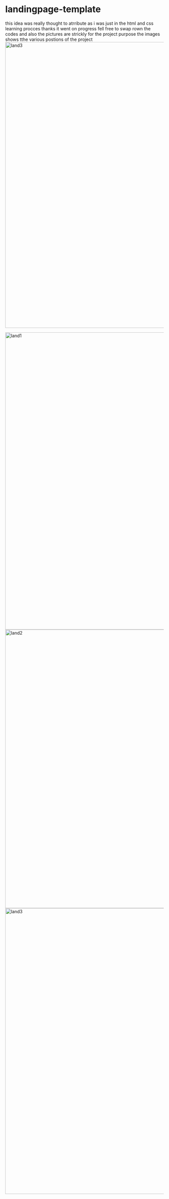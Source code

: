 # landingpage-template
this idea was really thought to atrribute as i was just in the html and css learning procces
thanks it went on progress
fell free to swap rown the codes and also the pictures are strickly for the project purpose
the images shows tthe various postions of the project
<img width="906" alt="land3" src="https://user-images.githubusercontent.com/89694441/141700442-cb5cf7ac-2909-4b98-befd-e31e5b00b029.PNG">

<img width="942" alt="land1" src="https://user-images.githubusercontent.com/89694441/141700425-e90a2418-7b66-4cd9-b2fc-acc4d46ac006.PNG">
<img width="883" alt="land2" src="https://user-images.githubusercontent.com/89694441/141700435-445e077d-5f45-407f-bb4c-b62dfbe97a53.PNG">
<img width="906" alt="land3" src="https://user-images.githubusercontent.com/89694441/141700439-5d4276bb-1522-4d3d-a322-5d40ba5f9b24.PNG">

